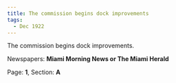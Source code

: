 ```yaml
---  
title: The commission begins dock improvements  
tags:  
  - Dec 1922  
---  
```

  
The commission begins dock improvements.  
  
Newspapers: **Miami Morning News or The Miami Herald**  
  
Page: **1**, Section: **A** 
